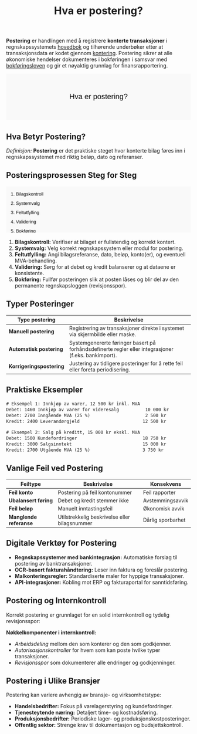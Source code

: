 ﻿---
title: "Hva er postering?"
seoTitle: "Hva er postering?"
meta_description: '**Postering** er handlingen med å registrere **konterte transaksjoner** i regnskapssystemets [hovedbok](/blogs/regnskap/hva-er-hovedbok "Hva er Hovedbok? En Gu...'
slug: hva-er-postering
type: blog
layout: pages/single
---

**Postering** er handlingen med å registrere **konterte transaksjoner** i regnskapssystemets [hovedbok](/blogs/regnskap/hva-er-hovedbok "Hva er Hovedbok? En Guide til Regnskapets Sentrale Register") og tilhørende underbøker etter at transaksjonsdata er kodet gjennom [kontering](/blogs/regnskap/hva-er-kontering "Hva er Kontering? En Komplett Guide til Kontokoding i Regnskap"). Postering sikrer at alle økonomiske hendelser dokumenteres i bokføringen i samsvar med [bokføringsloven](/blogs/regnskap/hva-er-bokforingsloven "Hva er Bokføringsloven? Regler og Krav til Norsk Bokføring") og gir et nøyaktig grunnlag for finansrapportering.

![Hva er postering?](hva-er-postering-image.svg)

## Hva Betyr Postering?

*Definisjon:* **Postering** er det praktiske steget hvor konterte bilag føres inn i regnskapssystemet med riktig beløp, dato og referanser.

## Posteringsprosessen Steg for Steg

![Posteringsprosessen Oversikt](postering-prosess.svg)

1. **Bilagskontroll:** Verifiser at bilaget er fullstendig og korrekt kontert.
2. **Systemvalg:** Velg korrekt regnskapssystem eller modul for postering.
3. **Feltutfylling:** Angi bilagsreferanse, dato, beløp, konto(er), og eventuell MVA-behandling.
4. **Validering:** Sørg for at debet og kredit balanserer og at dataene er konsistente.
5. **Bokføring:** Fullfør posteringen slik at posten låses og blir del av den permanente regnskapsloggen (revisjonsspor).

## Typer Posteringer

| Type postering          | Beskrivelse                                                                                       |
|--------------------------|---------------------------------------------------------------------------------------------------|
| **Manuell postering**    | Registrering av transaksjoner direkte i systemet via skjermbilde eller maske.                      |
| **Automatisk postering** | Systemgenererte føringer basert på forhåndsdefinerte regler eller integrasjoner (f.eks. bankimport). |
| **Korrigeringspostering**| Justering av tidligere posteringer for å rette feil eller foreta periodisering.                     |

## Praktiske Eksempler

```text
# Eksempel 1: Innkjøp av varer, 12 500 kr inkl. MVA
Debet: 1460 Innkjøp av varer for videresalg          10 000 kr
Debet: 2700 Inngående MVA (25 %)                     2 500 kr
Kredit: 2400 Leverandørgjeld                        12 500 kr
```

```text
# Eksempel 2: Salg på kreditt, 15 000 kr ekskl. MVA
Debet: 1500 Kundefordringer                         18 750 kr
Kredit: 3000 Salgsinntekt                           15 000 kr
Kredit: 2700 Utgående MVA (25 %)                    3 750 kr
```

## Vanlige Feil ved Postering

| Feiltype               | Beskrivelse                                           | Konsekvens       |
|------------------------|-------------------------------------------------------|------------------|
| **Feil konto**         | Postering på feil kontonummer                         | Feil rapporter   |
| **Ubalansert føring**  | Debet og kredit stemmer ikke                          | Avstemmingsavvik |
| **Feil beløp**         | Manuelt inntastingsfeil                               | Økonomisk avvik  |
| **Manglende referanse**| Utilstrekkelig beskrivelse eller bilagsnummer          | Dårlig sporbarhet|

## Digitale Verktøy for Postering

* **Regnskapssystemer med bankintegrasjon:** Automatiske forslag til postering av banktransaksjoner.
* **OCR-basert fakturahåndtering:** Leser inn faktura og foreslår postering.
* **Malkonteringsregler:** Standardiserte maler for hyppige transaksjoner.
* **API-integrasjoner:** Kobling mot ERP og fakturaportal for sanntidsføring.

## Postering og Internkontroll

Korrekt postering er grunnlaget for en solid internkontroll og tydelig revisjonsspor:

**Nøkkelkomponenter i internkontroll:**

* *Arbeidsdeling* mellom den som konterer og den som godkjenner.
* *Autorisasjonskontroller* for hvem som kan poste hvilke typer transaksjoner.
* *Revisjonsspor* som dokumenterer alle endringer og godkjenninger.

## Postering i Ulike Bransjer

Postering kan variere avhengig av bransje- og virksomhetstype:

* **Handelsbedrifter:** Fokus på varelagerstyring og kundefordringer.
* **Tjenesteytende næring:** Detaljert time- og kostnadsføring.
* **Produksjonsbedrifter:** Periodiske lager- og produksjonskostposteringer.
* **Offentlig sektor:** Strenge krav til dokumentasjon og budsjettskontroll.











